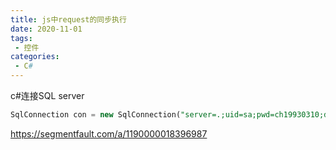 ```yaml
---
title: js中request的同步执行
date: 2020-11-01
tags:
 - 控件
categories:
 - C#
---
```


c#连接SQL server

```sql
SqlConnection con = new SqlConnection("server=.;uid=sa;pwd=ch19930310;database=student;");
```

https://segmentfault.com/a/1190000018396987